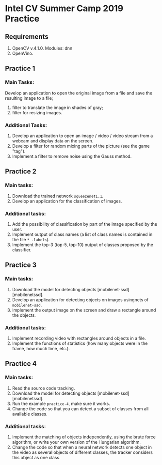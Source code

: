# Intel CV Summer Camp 2019 Practice

## Requirements

1. OpenCV v.4.1.0. Modules: dnn
2. OpenVino.

## Practice 1

### Main Tasks:

Develop an application to open the original image from a file and save the resulting image to a file;
1. filter to translate the image in shades of gray;
2. filter for resizing images.

### Additional Tasks:
1. Develop an application to open an image / video / video stream from a webcam and display data on the screen.
2. Develop a filter for random mixing parts of the picture (see the game "tag").
3. Implement a filter to remove noise using the Gauss method.

## Practice 2

### Main tasks:

1. Download the trained network `squeezenet1.1`.
2. Develop an application for the classification of images.
    
### Additional tasks:

1. Add the possibility of classification by part of the image specified by the user.
2. Implement output of class names (a list of class names is contained in the file `* .labels`).
3. Implement the top-3 (top-5, top-10) output of classes proposed by the classifier.

## Practice 3

### Main tasks:

1. Download the model for detecting objects [mobilenet-ssd] [mobilenetssd].
2. Develop an application for detecting objects on images usingnets of `mobilenet-ssd`.
3. Implement the output image on the screen and draw a rectangle around the objects.
  
### Additional tasks:

1. Implement recording video with rectangles around objects in a file.
2. Implement the functions of statistics (how many objects were in the frame, how much time, etc.).

## Practice 4

### Main tasks:

1. Read the source code tracking.
2. Download the model for detecting objects [mobilenet-ssd] [mobilenetssd].
3. Run the example `practice-4`, make sure it works.
4. Change the code so that you can detect a subset of classes from all available classes.

### Additional tasks:
1. Implement the matching of objects independently, using the brute force algorithm, or write your own version of the Hungarian algorithm.
2. Change the code so that when a neural network detects one object in the video as several objects of different classes, the tracker considers this object as one class.
